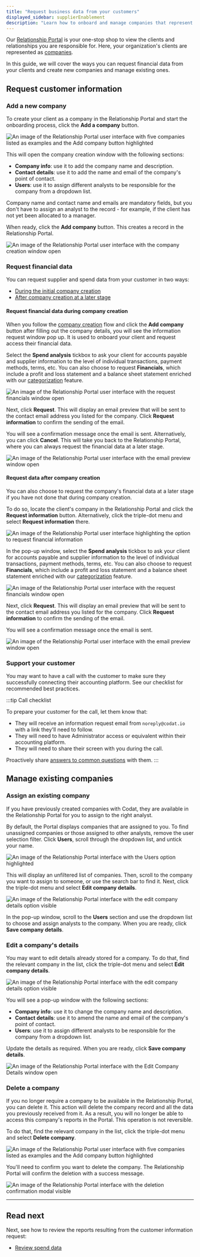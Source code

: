 ```yaml
---
title: "Request business data from your customers"
displayed_sidebar: supplierEnablement
description: "Learn how to onboard and manage companies that represent your customers"
---
```


Our [Relationship Portal](https://relationships.codat.io/) is your one-stop shop to view the clients and relationships you are responsible for. Here, your organization's clients are represented as [companies](../../terms/company). 

In this guide, we will cover the ways you can request financial data from your clients and create new companies and manage existing ones.

## Request customer information

### Add a new company

To create your client as a company in the Relationship Portal and start the onboarding process, click the **Add a company** button.  

![An image of the Relationship Portal user interface with five companies listed as examples and the Add company button highlighted](/img/supplier-enablement/0054-se-rm-portal-add-company.png)

This will open the company creation window with the following sections:

- **Company info**: use it to add the company name and description.
- **Contact details**: use it to add the name and email of the company's point of contact.
- **Users**: use it to assign different analysts to be responsible for the company from a dropdown list.

Company name and contact name and emails are mandatory fields, but you don't have to assign an analyst to the record - for example, if the client has not yet been allocated to a manager. 

When ready, click the **Add company** button. This creates a record in the Relationship Portal.

![An image of the Relationship Portal user interface with the company creation window open](/img/supplier-enablement/0062-se-rm-portal-create.png)

### Request financial data

You can request supplier and spend data from your customer in two ways:

- [During the initial company creation](#request-financial-data-during-company-creation)
- [After company creation at a later stage](#request-financial-data-after-company-creation)

#### Request financial data during company creation

When you follow the [company creation](/supplier-enablement/guides/manage-relationships#add-a-new-company) flow and click the **Add company** button after filling out the company details, you will see the information request window pop up. It is used to onboard your client and request access their financial data. 

Select the **Spend analysis** tickbox to ask your client for accounts payable and supplier information to the level of individual transactions, payment methods, terms, etc. You can also choose to request **Financials**, which include a profit and loss statement and a balance sheet statement enriched with our [categorization](/lending/features/financial-statements-overview#categorized-financial-accounts) feature.

![An image of the Relationship Portal user interface with the request financials window open](/img/supplier-enablement/0064-se-rm-portal-financials-request.png)

Next, click **Request**. This will display an email preview that will be sent to the contact email address you listed for the company. Click **Request information** to confirm the sending of the email. 

You will see a confirmation message once the email is sent. Alternatively, you can click **Cancel**. This will take you back to the Relationship Portal, where you can always request the financial data at a later stage.

![An image of the Relationship Portal user interface with the email preview window open](/img/supplier-enablement/0065-se-rm-portal-email-preview.png)

#### Request data after company creation

You can also choose to request the company's financial data at a later stage if you have not done that during company creation. 

To do so, locate the client's company in the Relationship Portal and click the **Request information** button. Alternatively, click the triple-dot menu and select **Request information** there.

![An image of the Relationship Portal user interface highlighting the option to request financial information](/img/supplier-enablement/0066-se-rm-portal-request-data.png)

In the pop-up window, select the **Spend analysis** tickbox to ask your client for accounts payable and supplier information to the level of individual transactions, payment methods, terms, etc. You can also choose to request **Financials**, which include a profit and loss statement and a balance sheet statement enriched with our [categorization](/lending/features/financial-statements-overview#categorized-financial-accounts) feature.

![An image of the Relationship Portal user interface with the request financials window open](/img/supplier-enablement/0064-se-rm-portal-financials-request.png)

Next, click **Request**. This will display an email preview that will be sent to the contact email address you listed for the company. Click **Request information** to confirm the sending of the email. 

You will see a confirmation message once the email is sent.

![An image of the Relationship Portal user interface with the email preview window open](/img/supplier-enablement/0065-se-rm-portal-email-preview.png)

### Support your customer

You may want to have a call with the customer to make sure they successfully connecting their accounting platform. See our checklist for recommended best practices.

:::tip Call checklist

To prepare your customer for the call, let them know that:

- They will receive an information request email from `noreply@codat.io` with a link they'll need to follow.
- They will need to have Administrator access or equivalent within their accounting platform.
- They will need to share their screen with you during the call.

Proactively share [answers to common questions](/supplier-enablement/resources/customer-faqs) with them.
:::

## Manage existing companies

### Assign an existing company

If you have previously created companies with Codat, they are available in the Relationship Portal for you to assign to the right analyst. 

By default, the Portal displays companies that are assigned to you. To find unassigned companies or those assigned to other analysts, remove the user selection filter. Click **Users**, scroll through the dropdown list, and untick your name. 

![An image of the Relationship Portal interface with the Users option highlighted](/img/supplier-enablement/0061-se-rm-portal-user-list.png)

This will display an unfiltered list of companies. Then, scroll to the company you want to assign to someone, or use the search bar to find it. Next, click the triple-dot menu and select **Edit company details**. 

![An image of the Relationship Portal interface with the edit company details option visible](/img/supplier-enablement/0059-se-rm-portal-edit-menu.png)

In the pop-up window, scroll to the **Users** section and use the dropdown list to choose and assign analysts to the company. When you are ready, click **Save company details**. 

### Edit a company's details

You may want to edit details already stored for a company. To do that, find the relevant company in the list, click the triple-dot menu and select **Edit company details**. 

![An image of the Relationship Portal interface with the edit company details option visible](/img/supplier-enablement/0059-se-rm-portal-edit-menu.png)

You will see a pop-up window with the following sections:

- **Company info**: use it to change the company name and description.
- **Contact details**: use it to amend the name and email of the company's point of contact.
- **Users**: use it to assign different analysts to be responsible for the company from a dropdown list.

Update the details as required. When you are ready, click **Save company details**. 

![An image of the Relationship Portal interface with the Edit Company Details window open](/img/supplier-enablement/0060-se-rm-portal-edit-modal.png)

### Delete a company

If you no longer require a company to be available in the Relationship Portal, you can delete it. This action will delete the company record and all the data you previously received from it. As a result, you will no longer be able to access this company's reports in the Portal. This operation is not reversible.

To do that, find the relevant company in the list, click the triple-dot menu and select **Delete company**. 

![An image of the Relationship Portal user interface with five companies listed as examples and the Add company button highlighted](/img/supplier-enablement/0055-se-rm-portal-delete-company.png)

You'll need to confirm you want to delete the company. The Relationship Portal will confirm the deletion with a success message.

![An image of the Relationship Portal interface with the deletion confirmation modal visible](/img/supplier-enablement/0058-se-rm-portal-delete-confirmation.png)

---

## Read next

Next, see how to review the reports resulting from the customer information request:
- [Review spend data](/supplier-enablement/guides/analyze-spend)
